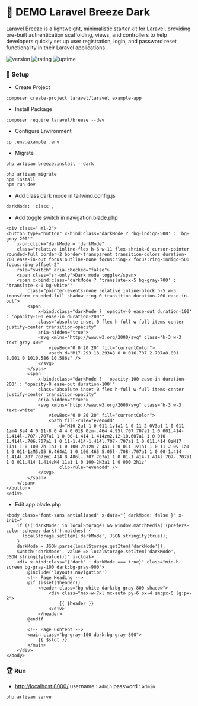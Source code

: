# 🎉 DEMO Laravel Breeze Dark

Laravel Breeze is a lightweight, minimalistic starter kit for Laravel, providing pre-built authentication scaffolding, views, and controllers to help developers quickly set up user registration, login, and password reset functionality in their Laravel applications.

![version](https://img.shields.io/badge/version-1.0-blue)
![rating](https://img.shields.io/badge/rating-★★★★★-yellow)
![uptime](https://img.shields.io/badge/uptime-100%25-brightgreen)

### 🚀 Setup

- Create Project

```shell
composer create-project laravel/laravel example-app
```

- Install Package

```shell
composer require laravel/breeze --dev
```

- Configure Environment

```shell
cp .env.example .env
```

- Migrate

```
php artisan breeze:install --dark
 
php artisan migrate
npm install
npm run dev
```

- Add class dark mode in tailwind.config.js

```
darkMode: 'class',
```

- Add toggle switch in navigation.blade.php

```
<div class=" ml-2">
<button type="button" x-bind:class="darkMode ? 'bg-indigo-500' : 'bg-gray-200'"
    x-on:click="darkMode = !darkMode"
    class="relative inline-flex h-6 w-11 flex-shrink-0 cursor-pointer rounded-full border-2 border-transparent transition-colors duration-200 ease-in-out focus:outline-none focus:ring-2 focus:ring-indigo-500 focus:ring-offset-2"
    role="switch" aria-checked="false">
    <span class="sr-only">Dark mode toggle</span>
    <span x-bind:class="darkMode ? 'translate-x-5 bg-gray-700' : 'translate-x-0 bg-white'"
        class="pointer-events-none relative inline-block h-5 w-5 transform rounded-full shadow ring-0 transition duration-200 ease-in-out">
        <span
            x-bind:class="darkMode ? 'opacity-0 ease-out duration-100' : 'opacity-100 ease-in duration-200'"
            class="absolute inset-0 flex h-full w-full items-center justify-center transition-opacity"
            aria-hidden="true">
            <svg xmlns="http://www.w3.org/2000/svg" class="h-3 w-3 text-gray-400"
                viewBox="0 0 20 20" fill="currentColor">
                <path d="M17.293 13.293A8 8 0 016.707 2.707a8.001 8.001 0 1010.586 10.586z" />
            </svg>
        </span>
        <span
            x-bind:class="darkMode ?  'opacity-100 ease-in duration-200' : 'opacity-0 ease-out duration-100'"
            class="absolute inset-0 flex h-full w-full items-center justify-center transition-opacity"
            aria-hidden="true">
            <svg xmlns="http://www.w3.org/2000/svg" class="h-3 w-3 text-white"
                viewBox="0 0 20 20" fill="currentColor">
                <path fill-rule="evenodd"
                    d="M10 2a1 1 0 011 1v1a1 1 0 11-2 0V3a1 1 0 011-1zm4 8a4 4 0 11-8 0 4 4 0 018 0zm-.464 4.95l.707.707a1 1 0 001.414-1.414l-.707-.707a1 1 0 00-1.414 1.414zm2.12-10.607a1 1 0 010 1.414l-.706.707a1 1 0 11-1.414-1.414l.707-.707a1 1 0 011.414 0zM17 11a1 1 0 100-2h-1a1 1 0 100 2h1zm-7 4a1 1 0 011 1v1a1 1 0 11-2 0v-1a1 1 0 011-1zM5.05 6.464A1 1 0 106.465 5.05l-.708-.707a1 1 0 00-1.414 1.414l.707.707zm1.414 8.486l-.707.707a1 1 0 01-1.414-1.414l.707-.707a1 1 0 011.414 1.414zM4 11a1 1 0 100-2H3a1 1 0 000 2h1z"
                    clip-rule="evenodd" />
            </svg>
        </span>
    </span>
</button>
</div>
```

- Edit app.blade.php

```
<body class="font-sans antialiased" x-data="{ darkMode: false }" x-init="
    if (!('darkMode' in localStorage) && window.matchMedia('(prefers-color-scheme: dark)').matches) {
      localStorage.setItem('darkMode', JSON.stringify(true));
    }
    darkMode = JSON.parse(localStorage.getItem('darkMode'));
    $watch('darkMode', value => localStorage.setItem('darkMode', JSON.stringify(value)))" x-cloak>
    <div x-bind:class="{'dark' : darkMode === true}" class="min-h-screen bg-gray-100 dark:bg-gray-900">
        @include('layouts.navigation')
        <!-- Page Heading -->
        @if (isset($header))
            <header class="bg-white dark:bg-gray-800 shadow">
                <div class="max-w-7xl mx-auto py-6 px-4 sm:px-6 lg:px-8">
                    {{ $header }}
                </div>
            </header>
        @endif

        <!-- Page Content -->
        <main class="bg-gray-100 dark:bg-gray-800">
            {{ $slot }}
        </main>
    </div>
</body>
```

### 🏆 Run

- [http://localhost:8000/](http://localhost:8000/) username : `admin` password : `admin`

```shell
php artisan serve
```
